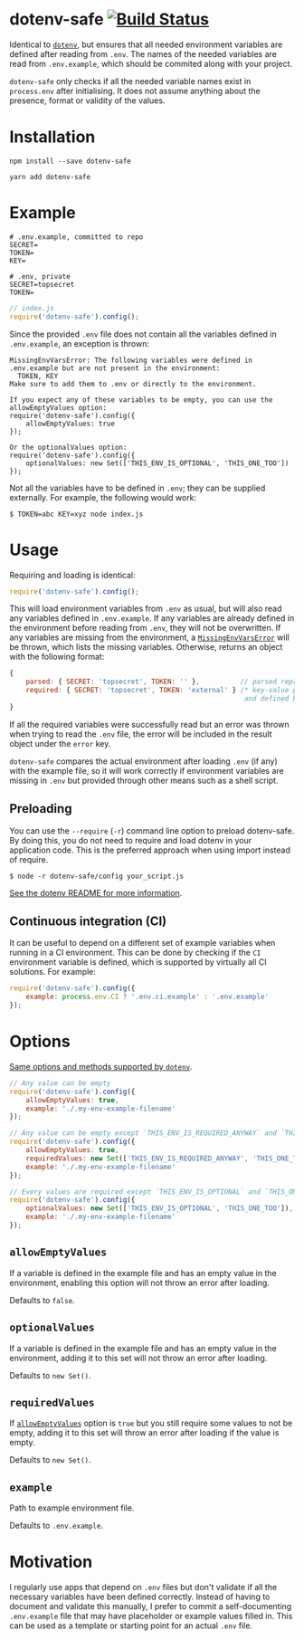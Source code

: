 # dotenv-safe [![Build Status](https://travis-ci.org/rolodato/dotenv-safe.svg)](https://travis-ci.org/rolodato/dotenv-safe)

Identical to [`dotenv`](https://github.com/motdotla/dotenv), but ensures that all needed environment variables are defined after reading from `.env`.
The names of the needed variables are read from `.env.example`, which should be commited along with your project.

`dotenv-safe` only checks if all the needed variable names exist in `process.env` after initialising. It does not assume anything about the presence, format or validity of the values.

# Installation

```
npm install --save dotenv-safe
```

```
yarn add dotenv-safe
```

# Example

```dosini
# .env.example, committed to repo
SECRET=
TOKEN=
KEY=
```

```dosini
# .env, private
SECRET=topsecret
TOKEN=
```

```js
// index.js
require('dotenv-safe').config();
```

Since the provided `.env` file does not contain all the variables defined in
`.env.example`, an exception is thrown:

```
MissingEnvVarsError: The following variables were defined in .env.example but are not present in the environment:
  TOKEN, KEY
Make sure to add them to .env or directly to the environment.

If you expect any of these variables to be empty, you can use the allowEmptyValues option:
require('dotenv-safe').config({
    allowEmptyValues: true
});

Or the optionalValues option:
require('dotenv-safe').config({
    optionalValues: new Set(['THIS_ENV_IS_OPTIONAL', 'THIS_ONE_TOO'])
});
```

Not all the variables have to be defined in `.env`; they can be supplied externally.
For example, the following would work:

```
$ TOKEN=abc KEY=xyz node index.js
```

# Usage

Requiring and loading is identical:

```js
require('dotenv-safe').config();
```

This will load environment variables from `.env` as usual, but will also read any variables defined in `.env.example`.
If any variables are already defined in the environment before reading from `.env`, they will not be overwritten.
If any variables are missing from the environment, a [`MissingEnvVarsError`](MissingEnvVarsError.js) will be thrown, which lists the missing variables.
Otherwise, returns an object with the following format:

```js
{
    parsed: { SECRET: 'topsecret', TOKEN: '' },          // parsed representation of .env
    required: { SECRET: 'topsecret', TOKEN: 'external' } /* key-value pairs required by .env.example
                                                          and defined by environment */
}
```

If all the required variables were successfully read but an error was thrown when trying to read the `.env` file, the error will be included in the result object under the `error` key.

`dotenv-safe` compares the actual environment after loading `.env` (if any) with the example file, so it will work correctly if environment variables are missing in `.env` but provided through other means such as a shell script.

## Preloading

You can use the `--require` (`-r`) command line option to preload dotenv-safe.
By doing this, you do not need to require and load dotenv in your application code.
This is the preferred approach when using import instead of require.

```
$ node -r dotenv-safe/config your_script.js
```

[See the dotenv README for more information]((https://github.com/motdotla/dotenv#preload)).

## Continuous integration (CI)

It can be useful to depend on a different set of example variables when running in a CI environment.
This can be done by checking if the `CI` environment variable is defined, which is supported by virtually all CI solutions.
For example:

```js
require('dotenv-safe').config({
    example: process.env.CI ? '.env.ci.example' : '.env.example'
});
```

# Options

[Same options and methods supported by `dotenv`](https://github.com/motdotla/dotenv#options).

```js
// Any value can be empty
require('dotenv-safe').config({
    allowEmptyValues: true,
    example: './.my-env-example-filename'
});
```

```js
// Any value can be empty except `THIS_ENV_IS_REQUIRED_ANYWAY` and `THIS_ONE_TOO`
require('dotenv-safe').config({
    allowEmptyValues: true,
    requiredValues: new Set(['THIS_ENV_IS_REQUIRED_ANYWAY', 'THIS_ONE_TOO']),
    example: './.my-env-example-filename'
});
```

```js
// Every values are required except `THIS_ENV_IS_OPTIONAL` and `THIS_ONE_TOO`
require('dotenv-safe').config({
    optionalValues: new Set(['THIS_ENV_IS_OPTIONAL', 'THIS_ONE_TOO']),
    example: './.my-env-example-filename'
});
```

## `allowEmptyValues`

If a variable is defined in the example file and has an empty value in the environment, enabling this option will not throw an error after loading.

Defaults to `false`.

## `optionalValues`

If a variable is defined in the example file and has an empty value in the environment, adding it to this set will not throw an error after loading.

Defaults to `new Set()`.

## `requiredValues`

If [`allowEmptyValues`](#allowEmptyValues) option is `true` but you still require some values to not be empty, adding it to this set will throw an error after loading if the value is empty.

Defaults to `new Set()`.

## `example`

Path to example environment file.

Defaults to `.env.example`.

# Motivation

I regularly use apps that depend on `.env` files but don't validate if all the necessary variables have been defined correctly.
Instead of having to document and validate this manually, I prefer to commit a self-documenting `.env.example` file that may have placeholder or example values filled in. This can be used as a template or starting point for an actual `.env` file.
